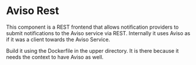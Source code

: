 # Aviso Rest

This component is a REST frontend that allows notification providers to submit notifications to the Aviso service 
via REST. Internally it uses Aviso as if it was a client towards the Aviso Service.

Build it using the Dockerfile in the upper directory. It is there because it needs the context to have Aviso as well.